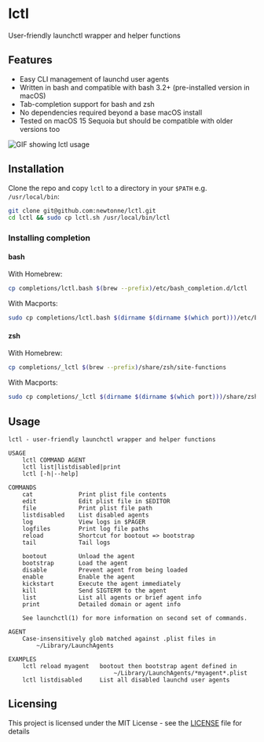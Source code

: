 # lctl

User-friendly launchctl wrapper and helper functions

## Features

- Easy CLI management of launchd user agents
- Written in bash and compatible with bash 3.2+ (pre-installed version in macOS)
- Tab-completion support for bash and zsh
- No dependencies required beyond a base macOS install
- Tested on macOS 15 Sequoia but should be compatible with older versions too

![GIF showing lctl usage](lctl-demo.gif)

## Installation

Clone the repo and copy `lctl` to a directory in your `$PATH` e.g. `/usr/local/bin`:

```sh
git clone git@github.com:newtonne/lctl.git
cd lctl && sudo cp lctl.sh /usr/local/bin/lctl
```

### Installing completion

#### bash

With Homebrew:

```sh
cp completions/lctl.bash $(brew --prefix)/etc/bash_completion.d/lctl
```

With Macports:

```sh
sudo cp completions/lctl.bash $(dirname $(dirname $(which port)))/etc/bash_completion.d/lctl
```

#### zsh

With Homebrew:

```sh
cp completions/_lctl $(brew --prefix)/share/zsh/site-functions
```

With Macports:

```sh
sudo cp completions/_lctl $(dirname $(dirname $(which port)))/share/zsh/site-functions
```

## Usage

```
lctl - user-friendly launchctl wrapper and helper functions

USAGE
    lctl COMMAND AGENT
    lctl list|listdisabled|print
    lctl [-h|--help]

COMMANDS
    cat             Print plist file contents
    edit            Edit plist file in $EDITOR
    file            Print plist file path
    listdisabled    List disabled agents
    log             View logs in $PAGER
    logfiles        Print log file paths
    reload          Shortcut for bootout => bootstrap
    tail            Tail logs

    bootout         Unload the agent
    bootstrap       Load the agent
    disable         Prevent agent from being loaded
    enable          Enable the agent
    kickstart       Execute the agent immediately
    kill            Send SIGTERM to the agent
    list            List all agents or brief agent info
    print           Detailed domain or agent info

    See launchctl(1) for more information on second set of commands.

AGENT
    Case-insensitively glob matched against .plist files in
        ~/Library/LaunchAgents

EXAMPLES
    lctl reload myagent   bootout then bootstrap agent defined in
                              ~/Library/LaunchAgents/*myagent*.plist
    lctl listdisabled     List all disabled launchd user agents
```

## Licensing

This project is licensed under the MIT License - see the [LICENSE](LICENSE) file for details
